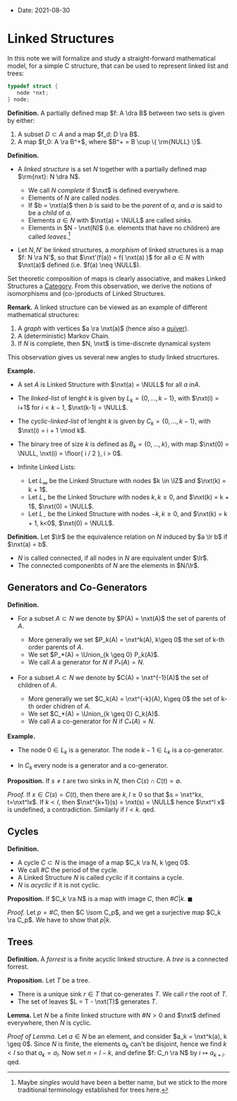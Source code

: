 - Date: 2021-08-30

<div style="display:none"> $$ {% include "preamble.tex" %} \newcommand{\dra}{\dashrightarrow}
\newcommand{\NULL}{{\rm NULL}} \newcommand{\nxt}{{\rm nxt}} \newcommand{\lr}{\leftrightarrow} $$
</div>

# Linked Structures

In this note we will formalize and study a straight-forward mathematical model, for a simple C
structure, that can be used to represent linked list and trees:

```C
typedef struct {
   node *nxt;
} node;
```

**Definition.** A partially defined map $f: A \dra B$ between two sets is given by either:

1. A subset $D \subset A$ and a map $f_d: D \ra B$.
2. A map $f_0: A \ra B^+$, where $B^+ = B \cup \{ \rm{NULL} \}$.

**Definition.**

- A _linked structure_ is a set $N$ together with a partially defined map $\rm{nxt}: N \dra N$.
  - We call $N$ _complete_ if $\nxt$ is defined everywhere.
  - Elements of $N$ are called _nodes_. 
  - If $b = \nxt(a)$ then $b$ is said to be the  _parent_ of $a$, and $a$ is said to be a _child_ of $a$.
  - Elements $a \in N$ with $\nxt(a) = \NULL$ are called _sinks_. 
  - Elements in $N - \nxt(N)$ (i.e. elements that have no children) are called _leaves_.[^1]

- Let $N,N'$ be linked structures, a _morphism_ of linked structures is a map $f: N \ra N'$, so that
  $\nxt'(f(a)) = f( \nxt(a) )$ for all $a \in N$ with $\nxt(a)$ defined (i.e. $f(a) \neq \NULL$).
  
Set theoretic composition of maps is clearly associative, and makes Linked Structures a
[Category](https://en.wikipedia.org/wiki/Category_(mathematics)). From this observation, we derive
the notions of isomorphisms and (co-)products of Linked Structures.

**Remark.**  A linked structure can be viewed as an example of different mathematical structures:

1. A _graph_ with vertices $a \ra \nxt(a)$ (hence also a [quiver](https://en.wikipedia.org/wiki/Quiver_%28mathematics%29)).
1. A (deterministic) Markov Chain.
1. If $N$ is complete, then $N, \nxt$ is time-discrete dynamical system

This observation gives us several new angles to study linked strucrtures. 

**Example.**

- A set $A$ is Linked Structure with $\nxt(a) = \NULL$ for all $a \ in A$.

- The _linked-list_ of lenght $k$ is given by $L_k = \{ 0, \dots, k-1 \}$, with $\nxt(i) = i+1$ for
  $i < k-1$, $\nxt(k-1) = \NULL$.
  
- The _cyclic-linked-list_ of lenght $k$ is given by $C_k = \{ 0, \dots, k-1\}$, with $\nxt(i) = i +
  1 \mod k$.

- The binary tree of size $k$ is defined as $B_k = \{ 0, \dots, k \}$, with map $\nxt(0) = \NULL,
  \nxt(i) = \floor{ i / 2 }, i > 0$.

- Infinite Linked Lists:

  - Let $L_{\infty}$ be the Linked Structure with nodes $k \in \IZ$ and $\nxt(k) = k + 1$.
  - Let $L_{+}$ be the Linked Structure with nodes $k, k\geq 0$, and $\nxt(k) = k + 1$, $\nxt(0) = \NULL$.
  - Let $L_{-}$ be the Linked Structure with nodes $-k, k\geq 0$, and $\nxt(k) = k + 1, k<0$, $\nxt(0) = \NULL$.




**Definition.** Let $\lr$ be the equivalence relation on $N$ induced by $a \lr b$ if $\nxt(a) = b$.

- $N$ is called connected, if all nodes in $N$ are equivalent under $\lr$.
- The connected componenbts of $N$ are the elements in $N/\lr$.

## Generators and Co-Generators

**Definition.** 

- For a subset $A \subset N$ we denote by $P(A) = \nxt(A)$ the set of parents of $A$.
  - More generally we set $P_k(A) = \nxt^k(A), k\geq 0$ the set of k-th order parents of $A$.
  - We set $P_*(A) = \Union_{k \geq 0} P_k(A)$.
  - We call $A$ a generator for $N$ if $P_*(A) = N$.

- For a subset $A \subset N$ we denote by $C(A) = \nxt^{-1}(A)$ the set of children of $A$.
  - More generally we set $C_k(A) = \nxt^{-k}(A), k\geq 0$ the set of k-th order chidren of $A$.
  - We set $C_*(A) = \Union_{k \geq 0} C_k(A)$.
  - We call $A$ a co-generator for $N$ if $C_*(A) = N$.

**Example.** 

- The node $0 \in L_k$ is a generator. The node $k-1 \in L_k$ is a co-generator.

- In $C_k$ every node is a generator and a co-generator.

**Proposition.** If $s \neq t$ are two sinks in $N$, then $C(s) \cap C(t) = \emptyset$.

_Proof._ If $x \in C(s) = C(t)$, then there are $k,l \geq 0$ so that $s = \nxt^kx, t=\nxt^lx$. If $k<l$, then
$\nxt^{k+1}(s) = \nxt(s) = \NULL$ hence $\nxt^l x$ is undefined, a contradiction. Similarly if $l<k$. qed. 

## Cycles

**Definition.** 

- A cycle $C \subset N$ is the image of a map $C_k \ra N, k \geq 0$.
- We call $\# C$ the period of the cycle.
- A Linked Structure $N$ is called _cyclic_ if it contains a cycle.
- $N$ is _acyclic_ if it is not cyclic.

**Proposition.** If $C_k \ra N$ is a map with image $C$, then $\#C|k$. $\blacksquare$

_Proof._ Let $p = \# C$, then $C \isom C_p$, and we get a surjective map $C_k \ra C_p$.
We have to show that $p|k$.

## Trees

**Definition.** A _forrest_ is a finite acyclic linked structure. A _tree_ is a connected forrest.

**Proposition.** Let $T$ be a tree.

- There is a unique sink $r \in T$ that co-generates $T$. We call $r$ the root of $T$.
- The set of leaves $L = T - \nxt(T)$ generates $T$.

**Lemma.** Let $N$ be a finite linked structure with $\#N > 0$ and $\nxt$ defined everywhere,
then $N$ is cyclic.

_Proof of Lemma._ Let $a \in N$ be an element, and consider $a_k = \nxt^k(a), k \geq 0$. Since $N$ is
finite, the elements $a_k$ can't be disjoint, hence we find $k < l$ so that $a_k = a_l$. Now set $n
= l - k$, and define $f: C_n \ra N$ by $i \mapsto a_{k + i}$. qed.



[^1]: Maybe _singles_ would have been a better name, but we stick to the more traditional terminology established for trees here.
